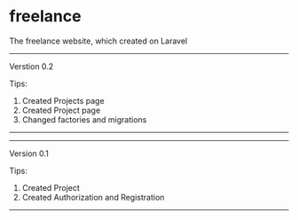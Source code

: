 # freelance
The freelance website, which created on Laravel 

------------
Verstion 0.2

Tips:
1) Created Projects page
2) Created Project page
3) Changed factories and migrations

-----------

-----------
Version 0.1

Tips:
1) Created Project
2) Created Authorization and Registration
-----------
